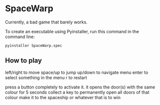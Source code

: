 # SpaceWarp

Currently, a bad game that barely works.

To create an executable using Pyinstaller, run this command in the command line:
```shell
pyinstaller SpaceWarp.spec
```

## How to play

left/right to move
space/up to jump
up/down to navigate menu
enter to select something in the menu
r to restart

press a button completely to activate it. it opens the door(s) with the same colour for 5 seconds
collect a key to permanently open all doors of that colour
make it to the spaceship or whatever that is to win
